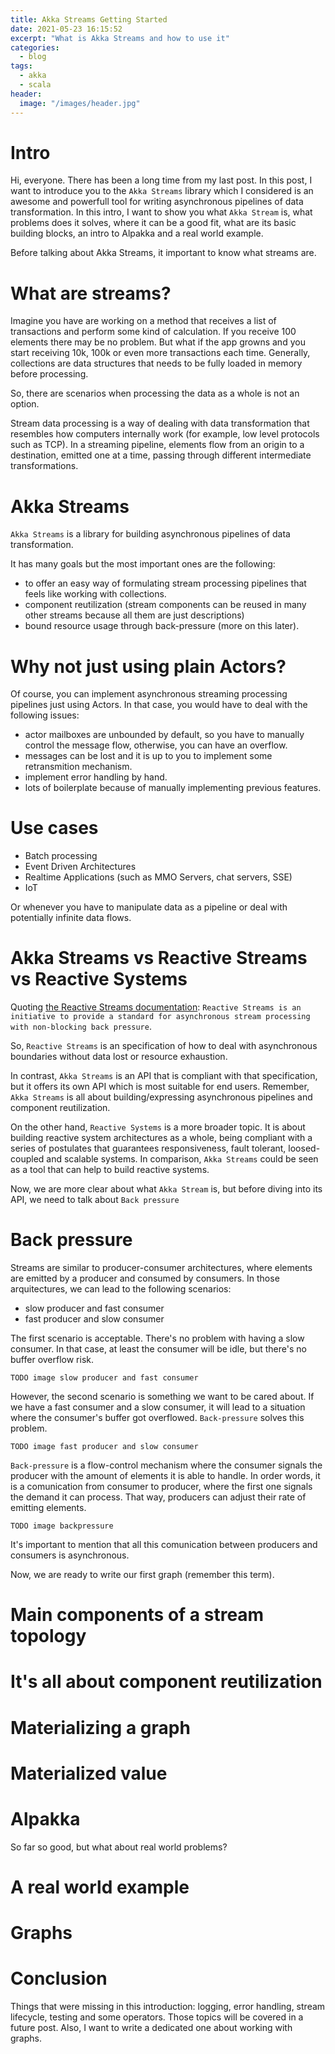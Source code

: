 ```yaml
---
title: Akka Streams Getting Started
date: 2021-05-23 16:15:52
excerpt: "What is Akka Streams and how to use it"
categories:
  - blog
tags:
  - akka
  - scala
header:
  image: "/images/header.jpg"
---
```


# Intro

Hi, everyone. There has been a long time from my last post. In this post, I want to introduce you to the `Akka Streams` library which I considered is an awesome and powerfull tool for writing asynchronous pipelines of data transformation. In this intro, I want to show you what `Akka Stream` is, what problems does it solves, where it can be a good fit, what are its basic building blocks, an intro to Alpakka and a real world example.

Before talking about Akka Streams, it important to know what streams are.

# What are streams?

Imagine you have are working on a method that receives a list of transactions and perform some kind of calculation. If you receive 100 elements there may be no problem. But what if the app growns and you start receiving 10k, 100k or even more transactions each time. Generally, collections are data structures that needs to be fully loaded in memory before processing.

So, there are scenarios when processing the data as a whole is not an option.

Stream data processing is a way of dealing with data transformation that resembles how computers internally work (for example, low level protocols such as TCP). In a streaming pipeline, elements flow from an origin to a destination, emitted one at a time, passing through different intermediate transformations.

# Akka Streams

`Akka Streams` is a library for building asynchronous pipelines of data transformation.

It has many goals but the most important ones are the following:

* to offer an easy way of formulating stream processing pipelines that feels like working with collections.
* component reutilization (stream components can be reused in many other streams because all them are just descriptions)
* bound resource usage through back-pressure (more on this later).

# Why not just using plain Actors?

Of course, you can implement asynchronous streaming processing pipelines just using Actors. In that case, you would have to deal with the following issues:

* actor mailboxes are unbounded by default, so you have to manually control the message flow, otherwise, you can have an overflow. 
* messages can be lost and it is up to you to implement some retransmition mechanism.
* implement error handling by hand.
* lots of boilerplate because of manually implementing previous features.

# Use cases

* Batch processing
* Event Driven Architectures
* Realtime Applications (such as MMO Servers, chat servers, SSE)
* IoT

Or whenever you have to manipulate data as a pipeline or deal with potentially infinite data flows.

# Akka Streams vs Reactive Streams vs Reactive Systems

Quoting [the Reactive Streams documentation](https://www.reactive-streams.org/): `Reactive Streams is an initiative to provide a standard for asynchronous stream processing with non-blocking back pressure`.

So, `Reactive Streams` is an specification of how to deal with asynchronous boundaries without data lost or resource exhaustion.

In contrast, `Akka Streams` is an API that is compliant with that specification, but it offers its own API which is most suitable for end users. Remember, `Akka Streams` is all about building/expressing asynchronous pipelines and component reutilization.

On the other hand, `Reactive Systems` is a more broader topic. It is about building reactive system architectures as a whole, being compliant with a series of postulates that guarantees responsiveness, fault tolerant, loosed-coupled and scalable systems. In comparison, `Akka Streams` could be seen as a tool that can help to build reactive systems.

Now, we are more clear about what `Akka Stream` is, but before diving into its API, we need to talk about `Back pressure`

# Back pressure

Streams are similar to producer-consumer architectures, where elements are emitted by a producer and consumed by consumers. In those arquitectures, we can lead to the following scenarios:

* slow producer and fast consumer
* fast producer and slow consumer

The first scenario is acceptable. There's no problem with having a slow consumer. In that case, at least the consumer will be idle, but there's no buffer overflow risk.

`TODO image slow producer and fast consumer`

However, the second scenario is something we want to be cared about. If we have a fast consumer and a slow consumer, it will lead to a situation where the consumer's buffer got overflowed. `Back-pressure` solves this problem.

`TODO image fast producer and slow consumer`

`Back-pressure` is a flow-control mechanism where the consumer signals the producer with the amount of elements it is able to handle. In order words, it is a comunication from consumer to producer, where the first one signals the demand it can process. That way, producers can adjust their rate of emitting elements.

`TODO image backpressure`

It's important to mention that all this comunication between producers and consumers is asynchronous.

Now, we are ready to write our first graph (remember this term).

# Main components of a stream topology

# It's all about component reutilization

# Materializing a graph

# Materialized value

# Alpakka

So far so good, but what about real world problems?

# A real world example

# Graphs

# Conclusion

Things that were missing in this introduction: logging, error handling, stream lifecycle, testing and some operators. Those topics will be covered in a future post. Also, I want to write a dedicated one about working with graphs.